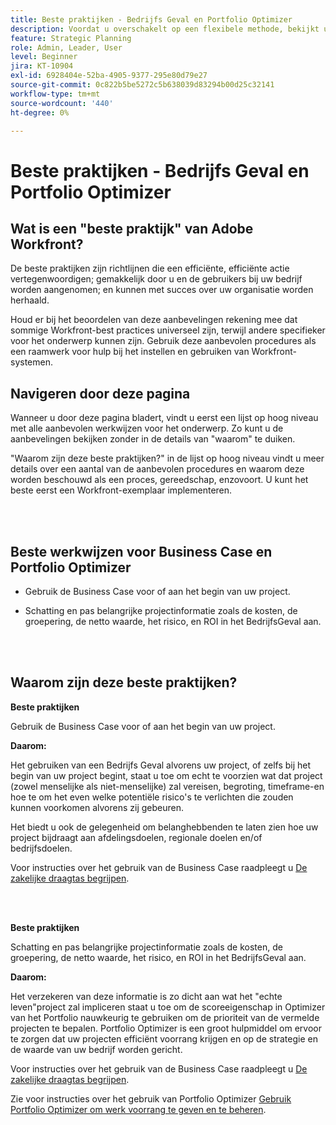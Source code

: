 ```yaml
---
title: Beste praktijken - Bedrijfs Geval en Portfolio Optimizer
description: Voordat u overschakelt op een flexibele methode, bekijkt u enkele adviezen en vragen die u moet stellen.
feature: Strategic Planning
role: Admin, Leader, User
level: Beginner
jira: KT-10904
exl-id: 6928404e-52ba-4905-9377-295e80d79e27
source-git-commit: 0c822b5be5272c5b638039d83294b00d25c32141
workflow-type: tm+mt
source-wordcount: '440'
ht-degree: 0%

---
```


# Beste praktijken - Bedrijfs Geval en Portfolio Optimizer

## Wat is een &quot;beste praktijk&quot; van Adobe Workfront?

De beste praktijken zijn richtlijnen die een efficiënte, efficiënte actie vertegenwoordigen; gemakkelijk door u en de gebruikers bij uw bedrijf worden aangenomen; en kunnen met succes over uw organisatie worden herhaald.

Houd er bij het beoordelen van deze aanbevelingen rekening mee dat sommige Workfront-best practices universeel zijn, terwijl andere specifieker voor het onderwerp kunnen zijn. Gebruik deze aanbevolen procedures als een raamwerk voor hulp bij het instellen en gebruiken van Workfront-systemen.

## Navigeren door deze pagina

Wanneer u door deze pagina bladert, vindt u eerst een lijst op hoog niveau met alle aanbevolen werkwijzen voor het onderwerp. Zo kunt u de aanbevelingen bekijken zonder in de details van &quot;waarom&quot; te duiken.

&quot;Waarom zijn deze beste praktijken?&quot; in de lijst op hoog niveau vindt u meer details over een aantal van de aanbevolen procedures en waarom deze worden beschouwd als een proces, gereedschap, enzovoort. U kunt het beste eerst een Workfront-exemplaar implementeren.

</br>
</br>

## Beste werkwijzen voor Business Case en Portfolio Optimizer

* Gebruik de Business Case voor of aan het begin van uw project.

* Schatting en pas belangrijke projectinformatie zoals de kosten, de groepering, de netto waarde, het risico, en ROI in het BedrijfsGeval aan.

</br>
</br>

## Waarom zijn deze beste praktijken?

**Beste praktijken**

Gebruik de Business Case voor of aan het begin van uw project.

**Daarom:**

Het gebruiken van een Bedrijfs Geval alvorens uw project, of zelfs bij het begin van uw project begint, staat u toe om echt te voorzien wat dat project (zowel menselijke als niet-menselijke) zal vereisen, begroting, timeframe-en hoe te om het even welke potentiële risico&#39;s te verlichten die zouden kunnen voorkomen alvorens zij gebeuren.

Het biedt u ook de gelegenheid om belanghebbenden te laten zien hoe uw project bijdraagt aan afdelingsdoelen, regionale doelen en/of bedrijfsdoelen.

Voor instructies over het gebruik van de Business Case raadpleegt u [De zakelijke draagtas begrijpen](https://experienceleague.adobe.com/docs/workfront-learn/tutorials-workfront/manage-work/portfolios/introduction-to-the-business-case.html).

</br>
</br>

**Beste praktijken**

Schatting en pas belangrijke projectinformatie zoals de kosten, de groepering, de netto waarde, het risico, en ROI in het BedrijfsGeval aan.

**Daarom:**

Het verzekeren van deze informatie is zo dicht aan wat het &quot;echte leven&quot;project zal impliceren staat u toe om de scoreeigenschap in Optimizer van het Portfolio nauwkeurig te gebruiken om de prioriteit van de vermelde projecten te bepalen. Portfolio Optimizer is een groot hulpmiddel om ervoor te zorgen dat uw projecten efficiënt voorrang krijgen en op de strategie en de waarde van uw bedrijf worden gericht.

Voor instructies over het gebruik van de Business Case raadpleegt u [De zakelijke draagtas begrijpen](https://experienceleague.adobe.com/docs/workfront-learn/tutorials-workfront/manage-work/portfolios/introduction-to-the-business-case.html).

Zie voor instructies over het gebruik van Portfolio Optimizer [Gebruik Portfolio Optimizer om werk voorrang te geven en te beheren](https://experienceleague.adobe.com/docs/workfront-learn/tutorials-workfront/manage-work/portfolios/prioritize-and-manage-work-with-portfolios.html).

